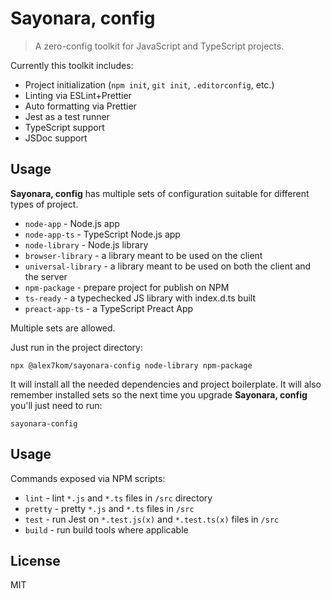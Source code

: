 # Sayonara, config

> A zero-config toolkit for JavaScript and TypeScript projects.

Currently this toolkit includes:

- Project initialization (`npm init`, `git init`, `.editorconfig`, etc.)
- Linting via ESLint+Prettier
- Auto formatting via Prettier
- Jest as a test runner
- TypeScript support
- JSDoc support

## Usage

**Sayonara, config** has multiple sets of configuration suitable for different types of project.

- `node-app` - Node.js app
- `node-app-ts` - TypeScript Node.js app
- `node-library` - Node.js library
- `browser-library` - a library meant to be used on the client
- `universal-library` - a library meant to be used on both the client and the server
- `npm-package` - prepare project for publish on NPM
- `ts-ready` - a typechecked JS library with index.d.ts built
- `preact-app-ts` - a TypeScript Preact App

Multiple sets are allowed.

Just run in the project directory:

```
npx @alex7kom/sayonara-config node-library npm-package
```

It will install all the needed dependencies and project boilerplate.
It will also remember installed sets so the next time you upgrade **Sayonara, config** you'll just need to run:

```
sayonara-config
```

## Usage

Commands exposed via NPM scripts:

- `lint` - lint `*.js` and `*.ts` files in `/src` directory
- `pretty` - pretty `*.js` and `*.ts` files in `/src`
- `test` - run Jest on `*.test.js(x)` and `*.test.ts(x)` files in `/src`
- `build` - run build tools where applicable

## License

MIT
